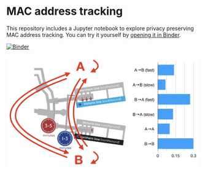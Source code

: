 # MAC address tracking

This repository includes a Jupyter notebook to explore privacy preserving MAC address tracking. You can try it yourself by [opening it in Binder](https://mybinder.org/v2/gh/sjmurdoch/mactracking/master?filepath=tubemap.ipynb).

[![Binder](https://mybinder.org/badge_logo.svg)](https://mybinder.org/v2/gh/sjmurdoch/mactracking/master?filepath=tubemap.ipynb)

![Scenario inspired by TfL case study](tflpilot.png)
